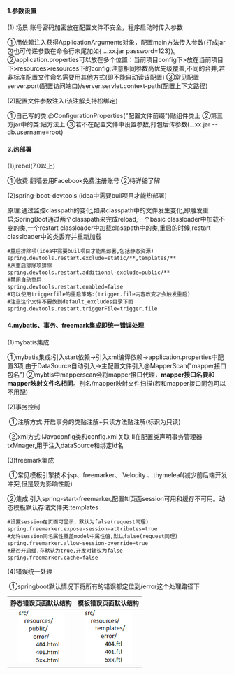 #### 1.参数设置

(1) 场景:账号密码加密放在配置文件不安全，程序启动时传入参数

①用依赖注入获得ApplicationArguments对象，配置main方法传入参数(打成jar包也可传递参数在命令行末尾加如{  ...xx.jar password=123})。    ②application.properties可以放在多个位置：当前项目config下>放在当前项目下>resources>resources下的config;注意相同参数高优先级覆盖,不同的合并;若非标准配置文件命名需要用其他方式(即不能自动读该配置)   ③常见配置server.port(配置访问端口)/server.servlet.context-path(配置上下文路径)

(2)配置文件参数注入(该注解支持松绑定)

①自己写的类:@ConfigurationProperties("配置文件前缀")贴组件类上   ②第三方jar中的类:贴方法上   ③若不在配置文件中设置参数,打包后传参数(...xx.jar --db.username=root)   

#### 3.热部署

(1)jrebel(7.0以上)

①收费:翻墙去用Facebook免费注册账号  ②待详细了解

(2)spring-boot-devtools (idea中需要buil项目才能热部署)

原理:通过监控classpath的变化,如果classpath中的文件发生变化,即触发重启;SpringBoot通过两个classpath来完成reload,一个basic classloader中加载不变的类,一个restart classloader中加载classpath中的类,重启的时候,restart classloader中的类丢弃并重新加载

```properties
#重启排除项(idea中需要buil项目才能热部署,包括静态资源)
spring.devtools.restart.exclude=static/**,templates/**
#从重启排除项排除
spring.devtools.restart.additional-exclude=public/**
#禁用自动重启
spring.devtools.restart.enabled=false 
#可以使用triggerfile的重启策略:(trigger.file内容改变才会触发重启)
#注意这个文件不要放到default_excludes目录下面
spring.devtools.restart.triggerFile=trigger.file
```

#### 4.mybatis、事务、freemark集成即统一错误处理

(1)mybatis集成

①mybatis集成:引入start依赖->引入xml编译依赖->application.properties中配置3项,由于DataSource自动引入->主配置文件引入@MapperScan("mapper接口包名")   ②mybtis中mapperscan会将mapper接口代理，**mapper接口名要和mapper映射文件名相同**。别名/mapper映射文件扫描(若和mapper接口同包可以不用配)

(2)事务控制

​	①注解方式:开启事务的类贴注解+只读方法贴注解(标识为只读)   

​	②xml方式:ⅠJavaconfig类和config.xml关联   Ⅱ在配置类声明事务管理器txMnager,用于注入dataSource和绑定id名

(3)freemark集成

​	①常见模板引擎技术:jsp、freemarker、 Velocity 、thymeleaf(减少前后端开发冲突,但是较为影响性能)

​	②集成:引入spring-start-freemarker,配置ftl页面session可用和缓存不可用。动态模板默认存储文件夹:templates

```properties
#设置session在页面可显示，默认为false(request同理)
spring.freemarker.expose-session-attributes=true
#允许session同名属性覆盖model中属性值,默认false(request同理)
spring.freemarker.allow-session-override=true
#是否开启缓,存默认为true,开发时建议为false
spring.freemarker.cache=false
```

(4)错误统一处理

​	①springboot默认情况下将所有的错误都定位到/error这个处理路径下		

|           静态错误页面默认结构            |             模板错误页面默认结构             |
| :---------------------------------------: | :------------------------------------------: |
| ![1577411103117](images/error_static.png) | ![1577411247492](images/error_templates.png) |

```

```

